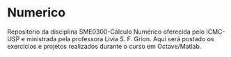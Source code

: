 # Numerico
Repositório da disciplina SME0300-Cálculo Numérico oferecida pelo ICMC-USP e ministrada pela professora Livia S. F. Grion. Aqui será postado os exercícios e projetos realizados durante o curso em Octave/Matlab.
